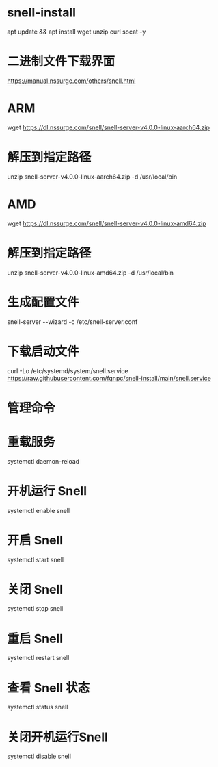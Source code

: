 # snell-install

apt update && apt install wget unzip curl socat -y

# 二进制文件下载界面

https://manual.nssurge.com/others/snell.html

# ARM

wget https://dl.nssurge.com/snell/snell-server-v4.0.0-linux-aarch64.zip

# 解压到指定路径

unzip snell-server-v4.0.0-linux-aarch64.zip -d /usr/local/bin

# AMD

wget https://dl.nssurge.com/snell/snell-server-v4.0.0-linux-amd64.zip

# 解压到指定路径

unzip snell-server-v4.0.0-linux-amd64.zip -d /usr/local/bin

# 生成配置文件

snell-server --wizard -c /etc/snell-server.conf

# 下载启动文件

curl -Lo /etc/systemd/system/snell.service https://raw.githubusercontent.com/fqnpc/snell-install/main/snell.service

# 管理命令

# 重载服务

systemctl daemon-reload

# 开机运行 Snell

systemctl enable snell

# 开启 Snell

systemctl start snell

# 关闭 Snell

systemctl stop snell

# 重启 Snell

systemctl restart snell

# 查看 Snell 状态

systemctl status snell

# 关闭开机运行Snell

systemctl disable snell


